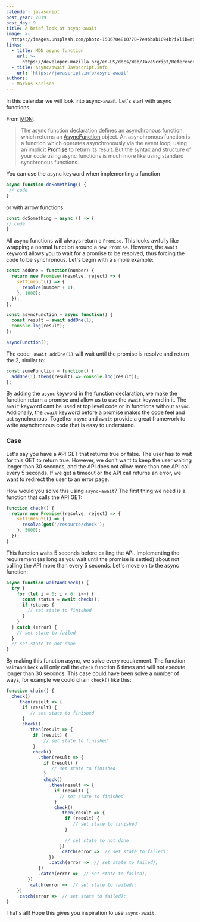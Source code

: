 ```yaml
---
calendar: javascript
post_year: 2019
post_day: 9
title: A brief look at async-await
image: >-
  https://images.unsplash.com/photo-1506704810770-7e9bbab1094b?ixlib=rb-1.2.1&auto=format&fit=crop&w=1500&q=80
links:
  - title: MDN async function
    url: >-
      https://developer.mozilla.org/en-US/docs/Web/JavaScript/Reference/Statements/async_function
  - title: Async/await Javascript.info
    url: 'https://javascript.info/async-await'
authors:
  - Markus Karlsen
---
```

In this calendar we will look into async-await. Let's start with async functions.

From [MDN](https://developer.mozilla.org/en-US/docs/Web/JavaScript/Reference/Statements/async_function):

 > The async function declaration defines an asynchronous function, which returns an [AsyncFunction](https://developer.mozilla.org/en-US/docs/Web/JavaScript/Reference/Global_Objects/AsyncFunction) object. An asynchronous function is a function which operates asynchronously via the event loop, using an implicit [Promise](https://developer.mozilla.org/en-US/docs/Web/JavaScript/Reference/Global_Objects/Promise) to return its result. But the syntax and structure of your code using async functions is much more like using standard synchronous functions.


You can use the async keyword when implementing a function
```js
async function doSomething() {
 // code
}
```

or with arrow functions

```js
const doSomething = async () => {
// code
}
```

All async functions will always return a ```Promise```. This looks awfully like wrapping a normal function around a ```new Promise```. However, the ```await``` keyword allows you to wait for a promise to be resolved, thus forcing the code to be synchronous. Let's begin with a simple example:
```js
const addOne = function(number) {
  return new Promise((resolve, reject) => {
    setTimeout(() => {
      resolve(number + 1);
    }, 1000);
  });
};

const asyncFunction = async function() {
  const result = await addOne(1);
  console.log(result);
};

asyncFunction();
```
The code ``` await addOne(1)``` will wait until the promise is resolve and return the 2, similar to:

```js
const someFunction = function() {
  addOne(1).then((result) => console.log(result));
};
```

By adding the ```async``` keyword in the function declaration, we make the function return a promise and allow us to use the ```await``` keyword in it. The ```await``` keyword cant be used at top level code or in functions without ```async```. Addionally, the ```await``` keyword before a promise makes the code feel and act synchronous. Together ```async``` and ```await``` provide a great framework to write asynchronous code that is easy to understand. 

### Case
Let's say you have a API GET that returns true or false. The user has to wait for this GET to return true. However, we don't want to keep the user waiting longer than 30 seconds, and the API does not allow more than one API call every 5 seconds. If we get a timeout or the API call returns an error, we want to redirect the user to an error page.

How would you solve this using ```async-await```? The first thing we need is a function that calls the API GET:

```js
function check() {
  return new Promise((resolve, reject) => {
    setTimeout(() => {
      resolve(get('/resource/check');
    }, 5000);
  });
}

```

This function waits 5 seconds before calling the API. Implementing the requirement (as long as you wait until the promise is settled) about not calling the API more than every 5 seconds. Let's move on to the async function:

```js
async function waitAndCheck() {
  try {
    for (let i = 0; i < 6; i++) {
      const status = await check();
      if (status {
        // set state to finished
      }
    }
  } catch (error) {
    // set state to failed
  }
  // set state to not done
}

```
By making this function async, we solve every requirement. The function ```waitAndCheck``` will only call the ```check``` function 6 times and will not execute longer than 30 seconds. This case could have been solve a number of ways, for example we could chain ```check()``` like this:

```js
function chain() {
  check()
    .then(result => {
      if (result) {
         // set state to finished
      }
      check()
        .then(result => {
          if (result) {
              // set state to finished
          }
          check()
            .then(result => {
              if (result) {
                 // set state to finished
              }
              check()
                .then(result => {
                  if (result) {
                    // set state to finished
                  }
                  check()
                    .then(result => {
                      if (result) {
                         // set state to finished
                      }

                      // set state to not done
                    })
                    .catch(error =>  // set state to failed);
                })
                .catch(error =>  // set state to failed);
            })
            .catch(error =>  // set state to failed);
        })
        .catch(error =>  // set state to failed);
    })
    .catch(error =>  // set state to failed);
}
```

That's all! Hope this gives you inspiration to use ```async-await```.
